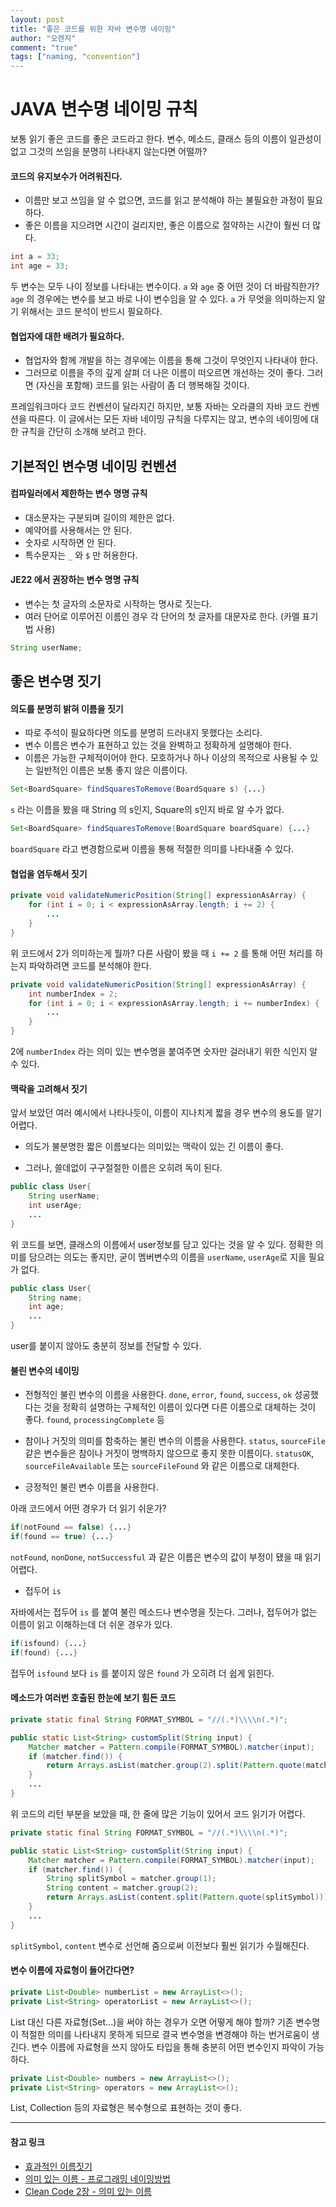 ```yaml
---
layout: post
title: "좋은 코드를 위한 자바 변수명 네이밍"
author: "오렌지"
comment: "true"
tags: ["naming, "convention"]
---
```

# JAVA 변수명 네이밍 규칙

보통 읽기 좋은 코드를 좋은 코드라고 한다. 
변수, 메소드, 클래스 등의 이름이 일관성이 없고 그것의 쓰임을 분명히 나타내지 않는다면 어떨까?


#### 코드의 유지보수가 어려워진다. 

 + 이름만 보고 쓰임을 알 수 없으면, 코드를 읽고 분석해야 하는 불필요한 과정이 필요하다.
 + 좋은 이름을 지으려면 시간이 걸리지만, 좋은 이름으로 절약하는 시간이 훨씬 더 많다.
```java
int a = 33;
int age = 33;
```
두 변수는 모두 나이 정보를 나타내는 변수이다. `a` 와 `age` 중 어떤 것이 더 바람직한가?
`age` 의 경우에는 변수를 보고 바로 나이 변수임을 알 수 있다.
`a` 가 무엇을 의미하는지 알기 위해서는 코드 분석이 반드시 필요하다.



#### 협업자에 대한 배려가 필요하다.

 + 협업자와 함께 개발을 하는 경우에는 이름을 통해 그것이 무엇인지 나타내야 한다. 
 + 그러므로 이름을 주의 깊게 살펴 더 나은 이름이 떠오르면 개선하는 것이 좋다. 그러면 (자신을 포함해) 코드를 읽는 사람이 좀 더 행복해질 것이다.



프레임워크마다 코드 컨벤션이 달라지긴 하지만, 보통 자바는 오라클의 자바 코드 컨벤션을 따른다.
이 글에서는 모든 자바 네이밍 규칙을 다루지는 않고, 변수의 네이밍에 대한 규칙을 간단히 소개해 보려고 한다.





## 기본적인 변수명 네이밍 컨벤션

#### 컴파일러에서 제한하는 변수 명명 규칙

+ 대소문자는 구분되며 길이의 제한은 없다.
+ 예약어를 사용해서는 안 된다.
+ 숫자로 시작하면 안 된다.
+ 특수문자는 `_` 와 `$` 만 허용한다.




#### JE22 에서 권장하는 변수 명명 규칙

+ 변수는 첫 글자의 소문자로 시작하는 명사로 짓는다.
+ 여러 단어로 이루어진 이름인 경우 각 단어의 첫 글자를 대문자로 한다. (카멜 표기법 사용)

```java
String userName;
```





## 좋은 변수명 짓기

#### 의도를 분명히 밝혀 이름을 짓기

+ 따로 주석이 필요하다면 의도를 분명히 드러내지 못했다는 소리다.
+ 변수 이름은 변수가 표현하고 있는 것을 완벽하고 정확하게 설명해야 한다.
+ 이름은 가능한 구체적이어야 한다. 모호하거나 하나 이상의 목적으로 사용될 수 있는 일반적인 이름은 보통 좋지 않은 이름이다.

```java
Set<BoardSquare> findSquaresToRemove(BoardSquare s) {...}
```

`s` 라는 이름을 봤을 때 String 의 s인지, Square의 s인지 바로 알 수가 없다.

```java
Set<BoardSquare> findSquaresToRemove(BoardSquare boardSquare) {...}
```

`boardSquare` 라고 변경함으로써 이름을 통해 적절한 의미를 나타내줄 수 있다.



####  협업을 염두해서 짓기

```java
private void validateNumericPosition(String[] expressionAsArray) {
    for (int i = 0; i < expressionAsArray.length; i += 2) {
    	...
    }
}
```

위 코드에서 2가 의미하는게 뭘까?
다른 사람이 봤을 때 `i += 2` 를 통해 어떤 처리를 하는지 파악하려면 코드를 분석해야 한다.

```java
private void validateNumericPosition(String[] expressionAsArray) {
    int numberIndex = 2;
    for (int i = 0; i < expressionAsArray.length; i += numberIndex) {
    	...
    }
}
```

2에 `numberIndex` 라는 의미 있는 변수명을 붙여주면 숫자만 걸러내기 위한 식인지 알 수 있다.




#### 맥락을 고려해서 짓기

앞서 보았던 여러 예시에서 나타나듯이, 이름이 지나치게 짧을 경우 변수의 용도를 알기 어렵다. 

+ 의도가 불분명한 짧은 이름보다는 의미있는 맥락이 있는 긴 이름이 좋다.

+ 그러나, 쓸데없이 구구절절한 이름은 오히려 독이 된다.
```java
public class User{
    String userName;
    int userAge;
    ...
}
```
위 코드를 보면, 클래스의 이름에서 user정보를 담고 있다는 것을 알 수 있다.
정확한 의미를 담으려는 의도는 좋지만, 굳이 멤버변수의 이름을 `userName`, `userAge`로 지을 필요가 없다.

```java
public class User{
    String name;
    int age;
    ...
}
```
user를 붙이지 않아도 충분히 정보를 전달할 수 있다.



#### 불린 변수의 네이밍

+ 전형적인 불린 변수의 이름을 사용한다.
  `done`, `error`, `found`, `success`, `ok`
  성공했다는 것을 정확히 설명하는 구체적인 이름이 있다면 다른 이름으로 대체하는 것이 좋다.
  `found`, `processingComplete` 등

+ 참이나 거짓의 의미를 함축하는 불린 변수의 이름을 사용한다.
  `status`, `sourceFile` 같은 변수들은 참이나 거짓이 명백하지 않으므로 좋지 못한 이름이다.
  `statusOK`, `sourceFileAvailable` 또는 `sourceFileFound` 와 같은 이름으로 대체한다.

+ 긍정적인 불린 변수 이름을 사용한다.

아래 코드에서 어떤 경우가 더 읽기 쉬운가?

```java
if(notFound == false) {...}
if(found == true) {...}
```

`notFound`, `nonDone`, `notSuccessful` 과 같은 이름은 변수의 값이 부정이 됐을 때 읽기 어렵다. 

+ 접두어 `is`
  

자바에서는 접두어 `is` 를 붙여 불린 메소드나 변수명을 짓는다.
그러나, 접두어가 없는 이름이 읽고 이해하는데 더 쉬운 경우가 있다.

```java
if(isfound) {...}
if(found) {...}
```
접두어 `isfound` 보다 `is` 를 붙이지 않은 `found` 가 오히려 더 쉽게 읽힌다.




#### 메소드가 여러번 호출된 한눈에 보기 힘든 코드

```java
private static final String FORMAT_SYMBOL = "//(.*)\\\\n(.*)";

public static List<String> customSplit(String input) {
    Matcher matcher = Pattern.compile(FORMAT_SYMBOL).matcher(input);
    if (matcher.find()) {
        return Arrays.asList(matcher.group(2).split(Pattern.quote(matcher.group(1))));
    }
    ...
}
```
위 코드의 리턴 부분을 보았을 때, 한 줄에 많은 기능이 있어서 코드 읽기가 어렵다.


```java
private static final String FORMAT_SYMBOL = "//(.*)\\\\n(.*)";

public static List<String> customSplit(String input) {
    Matcher matcher = Pattern.compile(FORMAT_SYMBOL).matcher(input);
    if (matcher.find()) {
        String splitSymbol = matcher.group(1);
        String content = matcher.group(2);
        return Arrays.asList(content.split(Pattern.quote(splitSymbol)));
    }
    ...
}
```
`splitSymbol`, `content` 변수로 선언해 줌으로써 이전보다 훨씬 읽기가 수월해진다.

 

#### 변수 이름에 자료형이 들어간다면?

```java
private List<Double> numberList = new ArrayList<>();
private List<String> operatorList = new ArrayList<>();
```

List 대신 다른 자료형(Set...)을 써야 하는 경우가 오면 어떻게 해야 할까?
기존 변수명이 적절한 의미를 나타내지 못하게 되므로 결국 변수명을 변경해야 하는 번거로움이 생긴다.
변수 이름에 자료형을 쓰지 않아도 타입을 통해 충분히 어떤 변수인지 파악이 가능하다.

```java
private List<Double> numbers = new ArrayList<>();
private List<String> operators = new ArrayList<>();
```

List, Collection 등의 자료형은 복수형으로 표현하는 것이 좋다.



------

#### 참고 링크

+ [효과적인 이름짓기](https://remotty.github.io/blog/2014/03/01/hyogwajeogin-ireumjisgi/)
+ [의미 있는 이름 - 프로그래밍 네이밍방법](https://his2070.tistory.com/6)
+ [Clean Code 2장 -  의미 있는 이름](https://devstarsj.github.io/study/2018/12/02/study.cleanCode.02/)

